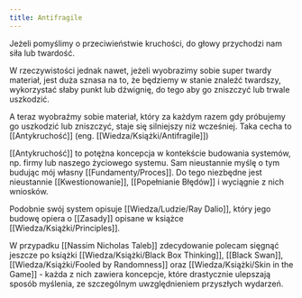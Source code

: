 ```yaml
---
title: Antifragile
---
```


Jeżeli pomyślimy o przeciwieństwie kruchości, do głowy przychodzi nam siła lub twardość. 

W rzeczywistości jednak nawet, jeżeli wyobrazimy sobie super twardy materiał, jest duża sznasa na to, że będziemy w stanie znaleźć twardszy, wykorzystać słaby punkt lub dźwignię, do tego aby go zniszczyć lub trwale uszkodzić.  
  
A teraz wyobraźmy sobie materiał, który za każdym razem gdy próbujemy go uszkodzić lub zniszczyć, staje się silniejszy niż wcześniej. Taka cecha to [[Antykruchość]] (eng. [[Wiedza/Książki/Antifragile]])

[[Antykruchość]] to potężna koncepcja w kontekście budowania systemów, np. firmy lub naszego życiowego systemu. Sam nieustannie myślę o tym budując mój własny [[Fundamenty/Proces]]. Do tego niezbędne jest nieustannie [[Kwestionowanie]], [[Popełnianie Błędów]] i wyciągnie z nich wniosków. 

Podobnie swój system opisuje [[Wiedza/Ludzie/Ray Dalio]], który jego budowę opiera o [[Zasady]] opisane w książce [[Wiedza/Książki/Principles]].

W przypadku [[Nassim Nicholas Taleb]] zdecydowanie polecam sięgnąć jeszcze po książki [[Wiedza/Książki/Black Box Thinking]], [[Black Swan]], [[Wiedza/Książki/Fooled by Randomness]] oraz [[Wiedza/Książki/Skin in the Game]] - każda z nich zawiera koncepcje, które drastycznie ulepszają sposób myślenia, ze szczególnym uwzględnieniem przyszłych wydarzeń.